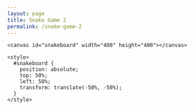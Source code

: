 ```yaml
---
layout: page
title: Snake Game 2
permalink: /snake-game-2
---
```


<!DOCTYPE html>
<html>
  <head>
  	<title>Snake Game</title>
    <link href="https://fonts.googleapis.com/css?family=Antic+Slab" rel="stylesheet">

  </head>

  <body>

    <canvas id="snakeboard" width="400" height="400"></canvas>

    <style>
      #snakeboard {
        position: absolute;
        top: 50%;
        left: 50%;
        transform: translate(-50%, -50%);
      }
    </style>
  </body>

  <script>
    const board_border = 'black';
    const board_background = "white";
    const snake_col = 'lightblue';
    const snake_border = 'darkblue';
    
    let snake = [
      {x: 200, y: 200},
      {x: 190, y: 200},
      {x: 180, y: 200},
      {x: 170, y: 200},
      {x: 160, y: 200}
    ]

    // True if changing direction
    let changing_direction = false;
    // Horizontal velocity
    let dx = 10;
    // Vertical velocity
    let dy = 0;
    
    // Get the canvas element
    const snakeboard = document.getElementById("snakeboard");
    // Return a two dimensional drawing context
    const snakeboard_ctx = snakeboard.getContext("2d");
    // Start game
    main();

    document.addEventListener("keydown", change_direction);
    
    // main function called repeatedly to keep the game running
    function main() {

        if (has_game_ended()) return;

        changing_direction = false;
        setTimeout(function onTick() {
        clear_board();
        move_snake();
        drawSnake();
        // Call main again
        main();
      }, 100)
    }
    
    // draw a border around the canvas
    function clear_board() {
      //  Select the colour to fill the drawing
      snakeboard_ctx.fillStyle = board_background;
      //  Select the colour for the border of the canvas
      snakeboard_ctx.strokestyle = board_border;
      // Draw a "filled" rectangle to cover the entire canvas
      snakeboard_ctx.fillRect(0, 0, snakeboard.width, snakeboard.height);
      // Draw a "border" around the entire canvas
      snakeboard_ctx.strokeRect(0, 0, snakeboard.width, snakeboard.height);
    }
    
    // Draw the snake on the canvas
    function drawSnake() {
      // Draw each part
      snake.forEach(drawSnakePart)
    }
    
    // Draw one snake part
    function drawSnakePart(snakePart) {

      // Set the colour of the snake part
      snakeboard_ctx.fillStyle = snake_col;
      // Set the border colour of the snake part
      snakeboard_ctx.strokestyle = snake_border;
      // Draw a "filled" rectangle to represent the snake part at the coordinates
      // the part is located
      snakeboard_ctx.fillRect(snakePart.x, snakePart.y, 10, 10);
      // Draw a border around the snake part
      snakeboard_ctx.strokeRect(snakePart.x, snakePart.y, 10, 10);
    }

    function has_game_ended() {
      for (let i = 4; i < snake.length; i++) {
        if (snake[i].x === snake[0].x && snake[i].y === snake[0].y) return true
      }
      const hitLeftWall = snake[0].x < 0;
      const hitRightWall = snake[0].x > snakeboard.width - 10;
      const hitToptWall = snake[0].y < 0;
      const hitBottomWall = snake[0].y > snakeboard.height - 10;
      return hitLeftWall || hitRightWall || hitToptWall || hitBottomWall
    }

    function change_direction(event) {
      const LEFT_KEY = 37;
      const RIGHT_KEY = 39;
      const UP_KEY = 38;
      const DOWN_KEY = 40;
      
    // Prevent the snake from reversing
    
      if (changing_direction) return;
      changing_direction = true;
      const keyPressed = event.keyCode;
      const goingUp = dy === -10;
      const goingDown = dy === 10;
      const goingRight = dx === 10;
      const goingLeft = dx === -10;
      if (keyPressed === LEFT_KEY && !goingRight) {
        dx = -10;
        dy = 0;
      }
      if (keyPressed === UP_KEY && !goingDown) {
        dx = 0;
        dy = -10;
      }
      if (keyPressed === RIGHT_KEY && !goingLeft) {
        dx = 10;
        dy = 0;
      }
      if (keyPressed === DOWN_KEY && !goingUp) {
        dx = 0;
        dy = 10;
      }
    }

    function move_snake() {
      // Create the new Snake's head
      const head = {x: snake[0].x + dx, y: snake[0].y + dy};
     // Add the new head to the beginning of snake body
      snake.unshift(head);
      snake.pop();
    }
    
    document.addEventListener("DOMContentLoaded", function () {
     pTag = document.querySelector("div");
     newVal = document.createElement("p");
     newVal.innerHTML = '';
     pTag.appendChild(newVal);
    });
// Async Tests Example
/*
window.onModulesLoaded = new Promise( function( resolve, reject ) {
  setTimeout(function() {
    pTag = document.querySelector("div");
    pTag.innerHTML = '';
    newVal = document.createElement("p");
    newVal.innerHTML = 'Hello World';
    pTag.appendChild(newVal);
    resolve();
  }, 100)
});
*/

  </script>
</html>